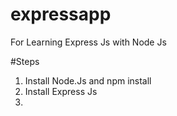 # expressapp
For Learning Express Js with Node Js

#Steps

1. 	Install Node.Js and npm install
2. 	Install Express Js
3. 	

